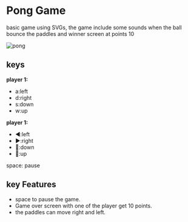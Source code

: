 # Pong Game

basic game using SVGs, the game include some sounds when the ball bounce the paddles and winner screen at points 10

![pong](https://user-images.githubusercontent.com/37827068/41124157-ee09c5de-6a55-11e8-84a0-d8e69847b13d.gif)

## keys

**player 1:**

* a:left
* d:right
* s:down
* w:up

**player 1:**

* ◀️:left
* ▶️:right
* 🔽:down
* 🔼:up

space: pause

## key Features

* space to pause the game.
* Game over screen with one of the player get 10 points.
* the paddles can move right and left.

